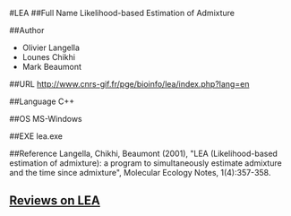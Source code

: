 #LEA
##Full Name
Likelihood-based Estimation of Admixture

##Author
* Olivier Langella
* Lounes Chikhi
* Mark Beaumont

##URL
http://www.cnrs-gif.fr/pge/bioinfo/lea/index.php?lang=en

##Language
C++

##OS
MS-Windows

##EXE
lea.exe

##Reference
Langella, Chikhi, Beaumont (2001), "LEA (Likelihood-based estimation of admixture): a program to simultaneously estimate admixture and the time since admixture", Molecular Ecology Notes, 1(4):357-358.


## [Reviews on LEA](https://github.com/gaow/genetic-analysis-software/issues/273)